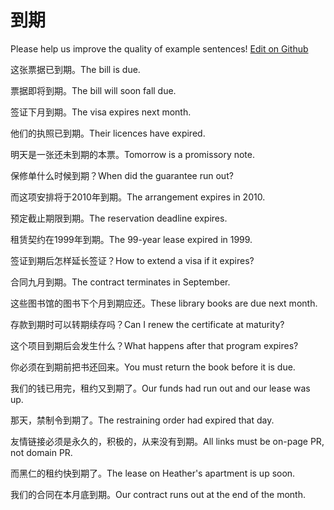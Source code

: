 # 到期

Please help us improve the quality of example sentences! [Edit on Github](https://github.com/jiyushe/jiyu-example-sentence-source/blob/main/chinese/daoqi.md)

<p><span class="chinese">这张票据已到期。</span><span class="english">The bill is due.</span></p>

<p><span class="chinese">票据即将到期。</span><span class="english">The bill will soon fall due.</span></p>

<p><span class="chinese">签证下月到期。</span><span class="english">The visa expires next month.</span></p>

<p><span class="chinese">他们的执照已到期。</span><span class="english">Their licences have expired.</span></p>

<p><span class="chinese">明天是一张还未到期的本票。</span><span class="english">Tomorrow is a promissory note.</span></p>

<p><span class="chinese">保修单什么时候到期？</span><span class="english">When did the guarantee run out?</span></p>

<p><span class="chinese">而这项安排将于2010年到期。</span><span class="english">The arrangement expires in 2010.</span></p>

<p><span class="chinese">预定截止期限到期。</span><span class="english">The reservation deadline expires.</span></p>

<p><span class="chinese">租赁契约在1999年到期。</span><span class="english">The 99-year lease expired in 1999.</span></p>

<p><span class="chinese">签证到期后怎样延长签证？</span><span class="english">How to extend a visa if it expires?</span></p>

<p><span class="chinese">合同九月到期。</span><span class="english">The contract terminates in September.</span></p>

<p><span class="chinese">这些图书馆的图书下个月到期应还。</span><span class="english">These library books are due next month.</span></p>

<p><span class="chinese">存款到期时可以转期续存吗？</span><span class="english">Can I renew the certificate at maturity?</span></p>

<p><span class="chinese">这个项目到期后会发生什么？</span><span class="english">What happens after that program expires?</span></p>

<p><span class="chinese">你必须在到期前把书还回来。</span><span class="english">You must return the book before it is due.</span></p>

<p><span class="chinese">我们的钱已用完，租约又到期了。</span><span class="english">Our funds had run out and our lease was up.</span></p>

<p><span class="chinese">那天，禁制令到期了。</span><span class="english">The restraining order had expired that day.</span></p>

<p><span class="chinese">友情链接必须是永久的，积极的，从来没有到期。</span><span class="english">All links must be on-page PR, not domain PR.</span></p>

<p><span class="chinese">而黑仁的租约快到期了。</span><span class="english">The lease on Heather's apartment is up soon.</span></p>

<p><span class="chinese">我们的合同在本月底到期。</span><span class="english">Our contract runs out at the end of the month.</span></p>

